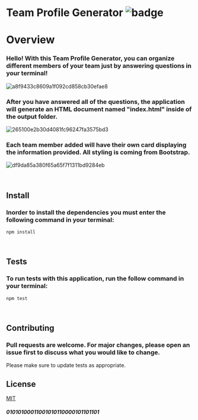 # Team Profile Generator ![badge](https://img.shields.io/badge/license-MIT-green.svg)


# Overview

### Hello! With this Team Profile Generator, you can organize different members of your team just by answering questions in your terminal!

![a8f9433c8609a1f092cd858cb30efae8](https://user-images.githubusercontent.com/79331471/115158683-ff8c1680-a054-11eb-8ff8-c5355aeee0d4.png)

### After you have answered all of the questions, the application will generate an HTML document named "index.html" inside of the output folder.
 ![265100e2b30d4081fc96247fa3575bd3](https://user-images.githubusercontent.com/79331471/115159369-6bbc4980-a058-11eb-920e-b8a26fa74d80.png)

### Each team member added will have their own card displaying the information provided. All styling is coming from Bootstrap.

![df9da85a380f65a65f7f1311bd9284eb](https://user-images.githubusercontent.com/79331471/115158905-2c8cf900-a056-11eb-9e0a-486c154f4e61.png)


<br>


## Install
### Inorder to install the dependencies you must enter the following command in your terminal:
```npm install```

<br>

## Tests
### To run tests with this application, run the follow command in your terminal:
```npm test```


<br>


## Contributing
### Pull requests are welcome. For major changes, please open an issue first to discuss what you would like to change.

Please make sure to update tests as appropriate.


## License
[MIT](https://choosealicense.com/licenses/mit/)


##### 01010100011001010110000101101101